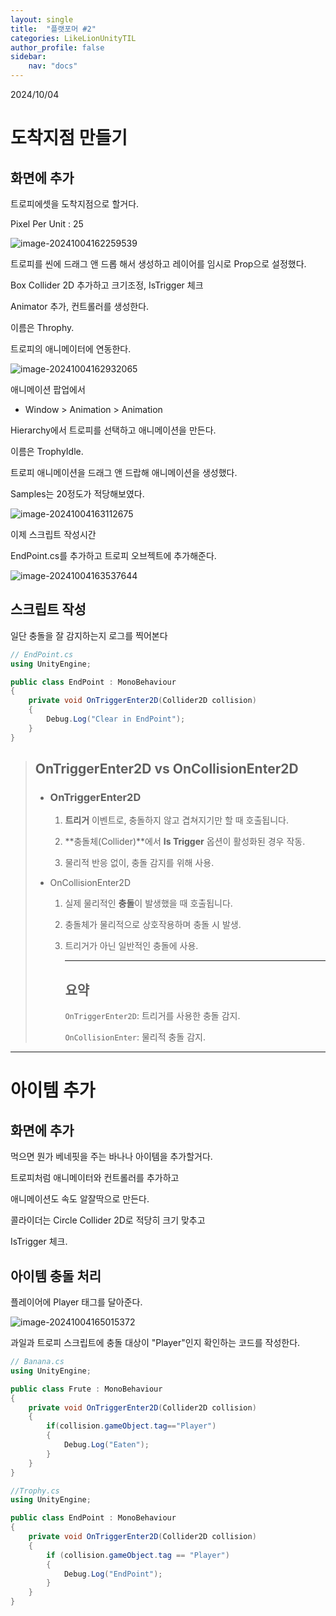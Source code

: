```yaml
---
layout: single
title:  "플랫포머 #2"
categories: LikeLionUnityTIL
author_profile: false
sidebar:
    nav: "docs"
---
```


2024/10/04

# 도착지점 만들기

## 화면에 추가

트로피에셋을 도착지점으로 할거다.

Pixel Per Unit : 25

![image-20241004162259539](../images/2024-10-04-LLU1004/image-20241004162259539.png)

트로피를 씬에 드래그 앤 드롭 해서 생성하고 레이어를 임시로 Prop으로 설정했다.

Box Collider 2D 추가하고 크기조정, IsTrigger 체크

Animator 추가, 컨트롤러를 생성한다.

이름은 Throphy.

트로피의 애니메이터에 연동한다.

![image-20241004162932065](../images/2024-10-04-LLU1004/image-20241004162932065.png)

애니메이션 팝업에서 

- Window > Animation > Animation

Hierarchy에서 트로피를 선택하고 애니메이션을 만든다.

이름은 TrophyIdle.

트로피 애니메이션을 드래그 앤 드랍해 애니메이션을 생성했다.

Samples는 20정도가 적당해보였다.

![image-20241004163112675](../images/2024-10-04-LLU1004/image-20241004163112675.png)

이제 스크립트 작성시간

EndPoint.cs를 추가하고 트로피 오브젝트에 추가해준다.

![image-20241004163537644](../images/2024-10-04-LLU1004/image-20241004163537644.png)

## 스크립트 작성

일단 충돌을 잘 감지하는지 로그를 찍어본다

```cs
// EndPoint.cs
using UnityEngine;

public class EndPoint : MonoBehaviour
{
    private void OnTriggerEnter2D(Collider2D collision)
    {
        Debug.Log("Clear in EndPoint");
    }
}
```

> ## OnTriggerEnter2D vs OnCollisionEnter2D
>
> - ###  **OnTriggerEnter2D**
>
>   1. **트리거** 이벤트로, 충돌하지 않고 겹쳐지기만 할 때 호출됩니다.
>
>   2. **충돌체(Collider)**에서 **Is Trigger** 옵션이 활성화된 경우 작동.
>
>   3. 물리적 반응 없이, 충돌 감지를 위해 사용.
>
> - OnCollisionEnter2D
>
>   1. 실제 물리적인 **충돌**이 발생했을 때 호출됩니다.
>
>   2. 충돌체가 물리적으로 상호작용하며 충돌 시 발생.
>
>   3. 트리거가 아닌 일반적인 충돌에 사용.
>
>      ___
>
>      ## 요약
>
>      `OnTriggerEnter2D`: 트리거를 사용한 충돌 감지.
>
>      `OnCollisionEnter`: 물리적 충돌 감지.

___

# 아이템 추가

## 화면에 추가

먹으면 뭔가 베네핏을 주는 바나나 아이템을 추가할거다.

트로피처럼 애니메이터와 컨트롤러를 추가하고

애니메이션도 속도 알잘딱으로 만든다.

콜라이더는 Circle Collider 2D로 적당히 크기 맞추고

IsTrigger 체크.



## 아이템 충돌 처리

플레이어에 Player 태그를 달아준다.

![image-20241004165015372](../images/2024-10-04-LLU1004/image-20241004165015372.png)

과일과 트로피 스크립트에 충돌 대상이 "Player"인지 확인하는 코드를 작성한다.

```cs
// Banana.cs
using UnityEngine;

public class Frute : MonoBehaviour
{
    private void OnTriggerEnter2D(Collider2D collision)
    {
        if(collision.gameObject.tag=="Player")
        {
            Debug.Log("Eaten");
        }
    }
}

```

```cs
//Trophy.cs
using UnityEngine;

public class EndPoint : MonoBehaviour
{
    private void OnTriggerEnter2D(Collider2D collision)
    {
        if (collision.gameObject.tag == "Player")
        {
            Debug.Log("EndPoint");
        }
    }
}

```

